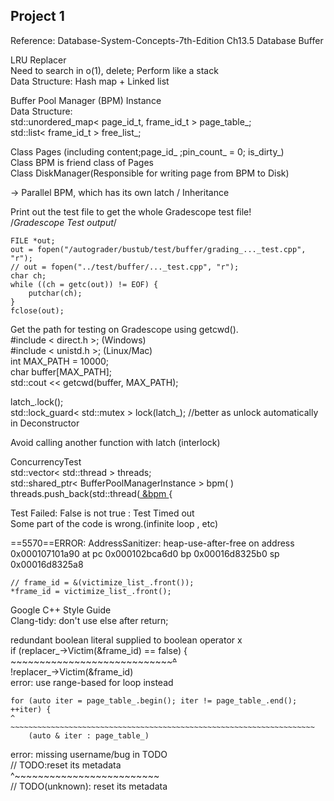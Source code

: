 ## Project 1  
Reference: Database-System-Concepts-7th-Edition Ch13.5 Database Buffer  

LRU Replacer  
Need to search in o(1), delete; Perform like a stack  
Data Structure: Hash map + Linked list  

Buffer Pool Manager (BPM) Instance  
Data Structure:  
std::unordered_map< page_id_t, frame_id_t > page_table_;  
std::list< frame_id_t > free_list_;  

Class Pages (including content;page_id_ ;pin_count_ = 0; is_dirty_)  
Class BPM is friend class of Pages  
Class DiskManager(Responsible for writing page from BPM to Disk)  

-> Parallel BPM, which has its own latch / Inheritance  

Print out the test file to get the whole Gradescope test file!  
    /*Gradescope Test output*/  
    
    FILE *out;
    out = fopen("/autograder/bustub/test/buffer/grading_..._test.cpp", "r");  
    // out = fopen("../test/buffer/..._test.cpp", "r");  
    char ch;  
    while ((ch = getc(out)) != EOF) {  
        putchar(ch);  
    }  
    fclose(out);  

Get the path for testing on Gradescope using getcwd().      
    #include < direct.h >;   (Windows)  
    #include < unistd.h >;   (Linux/Mac)  
    int MAX_PATH = 10000;  
    char buffer[MAX_PATH];  
    std::cout << getcwd(buffer, MAX_PATH);    

latch_.lock();  
std::lock_guard< std::mutex > lock(latch_); //better as unlock automatically in Deconstructor  

Avoid calling another function with latch (interlock)  

ConcurrencyTest  
std::vector< std::thread > threads;  
std::shared_ptr< BufferPoolManagerInstance > bpm( )  
threads.push_back(std::thread([ &bpm ]( ){  

Test Failed: False is not true : Test Timed out  
Some part of the code is wrong.(infinite loop , etc)  

==5570==ERROR: AddressSanitizer: heap-use-after-free on address 0x000107101a90 at pc 0x000102bca6d0 bp 0x00016d8325b0 sp 0x00016d8325a8  

    // frame_id = &(victimize_list_.front());  
    *frame_id = victimize_list_.front();  
    
Google C++ Style Guide  
Clang-tidy:  don't use else after return;  

redundant boolean literal supplied to boolean operator x  
    if (replacer_->Victim(&frame_id) == false) {  
        ~~~~~~~~~~~~~~~~~~~~~~~~~~~~~~~~^~~~~  
        !replacer_->Victim(&frame_id)  
 error: use range-based for loop instead  

    for (auto iter = page_table_.begin(); iter != page_table_.end(); ++iter) {  
    ^   ~~~~~~~~~~~~~~~~~~~~~~~~~~~~~~~~~~~~~~~~~~~~~~~~~~~~~~~~~~~~~~~~~~~~  
        (auto & iter : page_table_)  

error: missing username/bug in TODO  
  // TODO:reset its metadata  
  ^~~~~~~~~~~~~~~~~~~~~~~~~~  
  // TODO(unknown): reset its metadata  